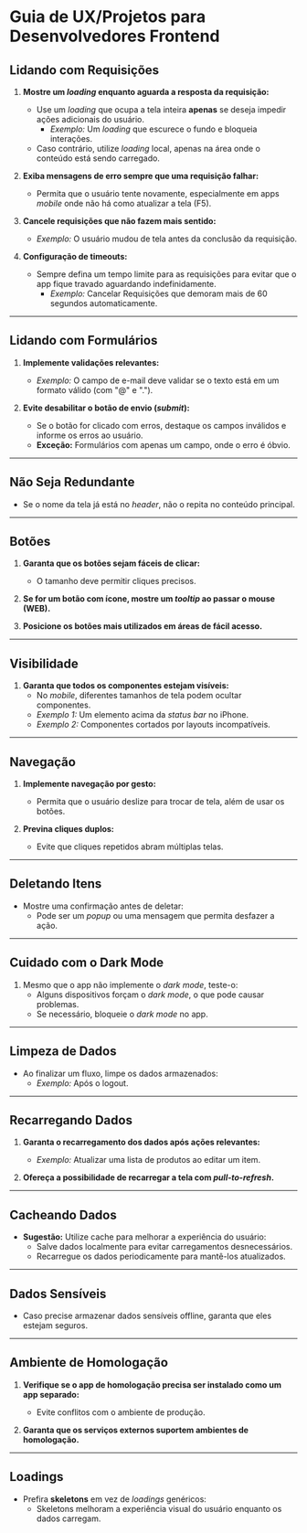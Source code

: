 # Guia de UX/Projetos para Desenvolvedores Frontend

## Lidando com Requisições

1. **Mostre um _loading_ enquanto aguarda a resposta da requisição:**
   - Use um _loading_ que ocupa a tela inteira **apenas** se deseja impedir ações adicionais do usuário.
     - _Exemplo:_ Um _loading_ que escurece o fundo e bloqueia interações.
   - Caso contrário, utilize _loading_ local, apenas na área onde o conteúdo está sendo carregado.

2. **Exiba mensagens de erro sempre que uma requisição falhar:**
   - Permita que o usuário tente novamente, especialmente em apps _mobile_ onde não há como atualizar a tela (F5).

3. **Cancele requisições que não fazem mais sentido:**
   - _Exemplo:_ O usuário mudou de tela antes da conclusão da requisição.

4. **Configuração de timeouts:**
   - Sempre defina um tempo limite para as requisições para evitar que o app fique travado aguardando indefinidamente.
      - _Exemplo:_ Cancelar Requisições que demoram mais de 60 segundos automaticamente.
---

## Lidando com Formulários

1. **Implemente validações relevantes:**
   - _Exemplo:_ O campo de e-mail deve validar se o texto está em um formato válido (com "@" e ".").

2. **Evite desabilitar o botão de envio (_submit_):**
   - Se o botão for clicado com erros, destaque os campos inválidos e informe os erros ao usuário.
   - **Exceção:** Formulários com apenas um campo, onde o erro é óbvio.

---

## Não Seja Redundante

- Se o nome da tela já está no _header_, não o repita no conteúdo principal.

---

## Botões

1. **Garanta que os botões sejam fáceis de clicar:**
   - O tamanho deve permitir cliques precisos.

2. **Se for um botão com ícone, mostre um _tooltip_ ao passar o mouse (WEB).**

3. **Posicione os botões mais utilizados em áreas de fácil acesso.**

---

## Visibilidade

1. **Garanta que todos os componentes estejam visíveis:**
   - No _mobile_, diferentes tamanhos de tela podem ocultar componentes.
   - _Exemplo 1:_ Um elemento acima da _status bar_ no iPhone.
   - _Exemplo 2:_ Componentes cortados por layouts incompatíveis.

---

## Navegação

1. **Implemente navegação por gesto:**
   - Permita que o usuário deslize para trocar de tela, além de usar os botões.

2. **Previna cliques duplos:**
   - Evite que cliques repetidos abram múltiplas telas.

---

## Deletando Itens

- Mostre uma confirmação antes de deletar:
  - Pode ser um _popup_ ou uma mensagem que permita desfazer a ação.

---

## Cuidado com o Dark Mode

1. Mesmo que o app não implemente o _dark mode_, teste-o:
   - Alguns dispositivos forçam o _dark mode_, o que pode causar problemas.
   - Se necessário, bloqueie o _dark mode_ no app.

---

## Limpeza de Dados

- Ao finalizar um fluxo, limpe os dados armazenados:
  - _Exemplo:_ Após o logout.

---

## Recarregando Dados

1. **Garanta o recarregamento dos dados após ações relevantes:**
   - _Exemplo:_ Atualizar uma lista de produtos ao editar um item.

2. **Ofereça a possibilidade de recarregar a tela com _pull-to-refresh_.**

---

## Cacheando Dados

- **Sugestão:** Utilize cache para melhorar a experiência do usuário:
  - Salve dados localmente para evitar carregamentos desnecessários.
  - Recarregue os dados periodicamente para mantê-los atualizados.

---

## Dados Sensíveis

- Caso precise armazenar dados sensíveis offline, garanta que eles estejam seguros.

---

## Ambiente de Homologação

1. **Verifique se o app de homologação precisa ser instalado como um app separado:**
   - Evite conflitos com o ambiente de produção.

2. **Garanta que os serviços externos suportem ambientes de homologação.**

---

## Loadings

- Prefira **skeletons** em vez de _loadings_ genéricos:
  - Skeletons melhoram a experiência visual do usuário enquanto os dados carregam.
